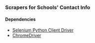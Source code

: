 ### Scrapers for Schools' Contact Info

#### Dependencies
- [Selenium Python Client Driver](http://selenium.googlecode.com/svn/trunk/docs/api/py/index.html)
- [ChromeDriver](http://code.google.com/p/chromedriver/wiki/GettingStarted)
